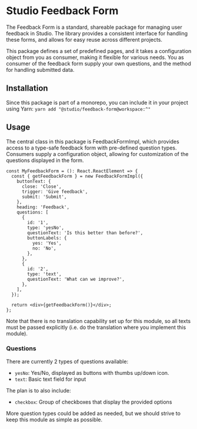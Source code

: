 # Studio Feedback Form

The Feedback Form is a standard, shareable package for managing user feedback in Studio.
The library provides a consistent interface for handling these forms, and allows for easy reuse across different projects.

This package defines a set of predefined pages, and it takes a configuration object from you as consumer, making it
flexible for various needs. You as consumer of the feedback form supply your own questions,
and the method for handling submitted data.

## Installation

Since this package is part of a monorepo, you can include it in your project using Yarn:
`yarn add "@studio/feedback-form@workspace:^"`

## Usage

The central class in this package is FeedbackFormImpl, which provides access to a type-safe feedback form with pre-defined question types.
Consumers supply a configuration object, allowing for customization of the questions displayed in the form.

```tsx
const MyFeedbackForm = (): React.ReactElement => {
  const { getFeedbackForm } = new FeedbackFormImpl({
    buttonText: {
      close: 'Close',
      trigger: 'Give feedback',
      submit: 'Submit',
    },
    heading: 'Feedback',
    questions: [
      {
        id: '1',
        type: 'yesNo',
        questionText: 'Is this better than before?',
        buttonLabels: {
          yes: 'Yes',
          no: 'No',
        },
      },
      {
        id: '2',
        type: 'text',
        questionText: 'What can we improve?',
      },
    ],
  });

  return <div>{getFeedbackForm()}</div>;
};
```

Note that there is no translation capability set up for this module, so all texts must be passed explicitly (i.e. do the translation where you implement this module).

### Questions

There are currently 2 types of questions available:

- `yesNo`: Yes/No, displayed as buttons with thumbs up/down icon.
- `text`: Basic text field for input

The plan is to also include:

- `checkbox`: Group of checkboxes that display the provided options

More question types could be added as needed, but we should strive to keep this module as simple as possible.
